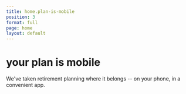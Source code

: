 ```yaml
---
title: home.plan-is-mobile
position: 3
format: full
page: home
layout: default
---
```


# your plan is mobile
We've taken retirement planning where it belongs -- on your phone, in a convenient app.
